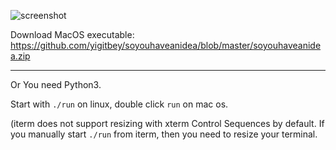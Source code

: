 ![screenshot](https://cloud.githubusercontent.com/assets/246527/20653153/41602f28-b519-11e6-9c95-ba7133d34b80.png)

Download MacOS executable:
https://github.com/yigitbey/soyouhaveanidea/blob/master/soyouhaveanidea.zip

---
Or
You need Python3.

Start with `./run` on linux, double click `run` on mac os.

(iterm does not support resizing with xterm Control Sequences by default. If you manually start `./run` from iterm, then you need to  resize your terminal.

